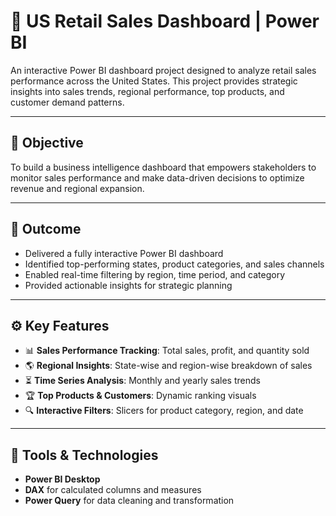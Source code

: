 # 🛒 US Retail Sales Dashboard | Power BI

An interactive Power BI dashboard project designed to analyze retail sales performance across the United States. This project provides strategic insights into sales trends, regional performance, top products, and customer demand patterns.

---

## 📌 Objective

To build a business intelligence dashboard that empowers stakeholders to monitor sales performance and make data-driven decisions to optimize revenue and regional expansion.

---

## 🎯 Outcome

- Delivered a fully interactive Power BI dashboard
- Identified top-performing states, product categories, and sales channels
- Enabled real-time filtering by region, time period, and category
- Provided actionable insights for strategic planning

---

## ⚙️ Key Features

- 📊 **Sales Performance Tracking**: Total sales, profit, and quantity sold
- 🌎 **Regional Insights**: State-wise and region-wise breakdown of sales
- ⏳ **Time Series Analysis**: Monthly and yearly sales trends
- 🏆 **Top Products & Customers**: Dynamic ranking visuals
- 🔍 **Interactive Filters**: Slicers for product category, region, and date

---

## 🧩 Tools & Technologies

- **Power BI Desktop**
- **DAX** for calculated columns and measures
- **Power Query** for data cleaning and transformation
